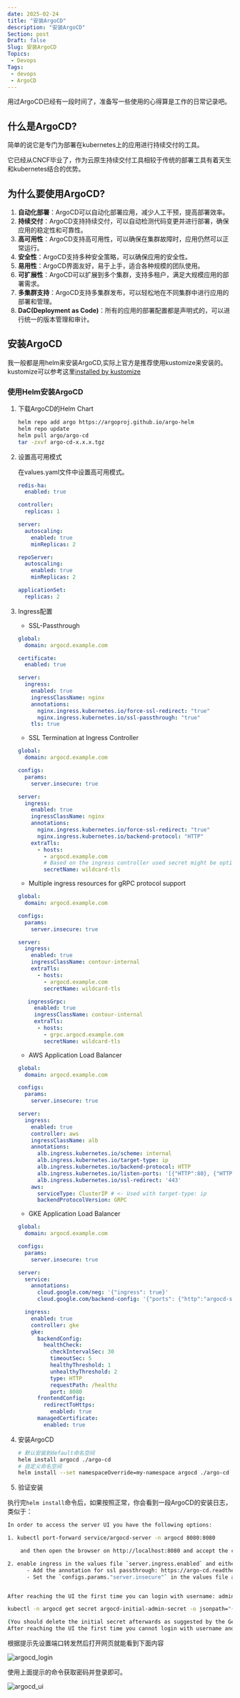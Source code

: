 ```yaml
---
date: 2025-02-24
title: "安装ArgoCD"
description: "安装ArgoCD"
Section: post
Draft: false
Slug: 安装ArgoCD
Topics:
 - Devops
Tags:
 - devops
 - ArgoCD
---
```


用过ArgoCD已经有一段时间了，准备写一些使用的心得算是工作的日常记录吧。
<!--more-->

## 什么是ArgoCD?

简单的说它是专门为部署在kubernetes上的应用进行持续交付的工具。  

它已经从CNCF毕业了，作为云原生持续交付工具相较于传统的部署工具有着天生和kubernetes结合的优势。

## 为什么要使用ArgoCD?

1. **自动化部署**：ArgoCD可以自动化部署应用，减少人工干预，提高部署效率。
2. **持续交付**：ArgoCD支持持续交付，可以自动检测代码变更并进行部署，确保应用的稳定性和可靠性。
3. **高可用性**：ArgoCD支持高可用性，可以确保在集群故障时，应用仍然可以正常运行。
4. **安全性**：ArgoCD支持多种安全策略，可以确保应用的安全性。
5. **易用性**：ArgoCD界面友好，易于上手，适合各种规模的团队使用。
6. **可扩展性**：ArgoCD可以扩展到多个集群，支持多租户，满足大规模应用的部署需求。
7. **多集群支持**：ArgoCD支持多集群发布，可以轻松地在不同集群中进行应用的部署和管理。
8. **DaC(Deployment as Code)**：所有的应用的部署配置都是声明式的，可以进行统一的版本管理和审计。

## 安装ArgoCD

我一般都是用helm来安装ArgoCD,实际上官方是推荐使用kustomize来安装的。kustomize可以参考这里[installed by kustomize](https://argo-cd.readthedocs.io/en/stable/operator-manual/installation/#kustomize)

### 使用Helm安装ArgoCD

1. 下载ArgoCD的Helm Chart

    ```bash
    helm repo add argo https://argoproj.github.io/argo-helm
    helm repo update
    helm pull argo/argo-cd
    tar -zxvf argo-cd-x.x.x.tgz
    ```

2. 设置高可用模式

    在values.yaml文件中设置高可用模式。

    ```yaml
    redis-ha:
      enabled: true

    controller:
      replicas: 1

    server:
      autoscaling:
        enabled: true
        minReplicas: 2

    repoServer:
      autoscaling:
        enabled: true
        minReplicas: 2

    applicationSet:
      replicas: 2
    ```

3. Ingress配置

    - SSL-Passthrough

    ```yaml
    global:
      domain: argocd.example.com
    
    certificate:
      enabled: true
    
    server:
      ingress:
        enabled: true
        ingressClassName: nginx
        annotations:
          nginx.ingress.kubernetes.io/force-ssl-redirect: "true"
          nginx.ingress.kubernetes.io/ssl-passthrough: "true"
        tls: true
    ```

    - SSL Termination at Ingress Controller

    ```yaml
    global:
      domain: argocd.example.com
    
    configs:
      params:
        server.insecure: true
    
    server:
      ingress:
        enabled: true
        ingressClassName: nginx
        annotations:
          nginx.ingress.kubernetes.io/force-ssl-redirect: "true"
          nginx.ingress.kubernetes.io/backend-protocol: "HTTP"
        extraTls:
          - hosts:
            - argocd.example.com
            # Based on the ingress controller used secret might be optional
            secretName: wildcard-tls
    ```

    - Multiple ingress resources for gRPC protocol support

    ```yaml
    global:
      domain: argocd.example.com
    
    configs:
      params:
        server.insecure: true
    
    server:
      ingress:
        enabled: true
        ingressClassName: contour-internal
        extraTls:
          - hosts:
            - argocd.example.com
            secretName: wildcard-tls
    
       ingressGrpc:
         enabled: true
         ingressClassName: contour-internal
         extraTls:
          - hosts:
            - grpc.argocd.example.com
            secretName: wildcard-tls
    ```

    - AWS Application Load Balancer

    ```yaml
    global:
      domain: argocd.example.com
    
    configs:
      params:
        server.insecure: true
    
    server:
      ingress:
        enabled: true
        controller: aws
        ingressClassName: alb
        annotations:
          alb.ingress.kubernetes.io/scheme: internal
          alb.ingress.kubernetes.io/target-type: ip
          alb.ingress.kubernetes.io/backend-protocol: HTTP
          alb.ingress.kubernetes.io/listen-ports: '[{"HTTP":80}, {"HTTPS":443}]'
          alb.ingress.kubernetes.io/ssl-redirect: '443'
        aws:
          serviceType: ClusterIP # <- Used with target-type: ip
          backendProtocolVersion: GRPC
    ```

    - GKE Application Load Balancer

    ```yaml
    global:
      domain: argocd.example.com

    configs:
      params:
        server.insecure: true

    server:
      service:
        annotations:
          cloud.google.com/neg: '{"ingress": true}'
          cloud.google.com/backend-config: '{"ports": {"http":"argocd-server"}}'

      ingress:
        enabled: true
        controller: gke
        gke:
          backendConfig:
            healthCheck:
              checkIntervalSec: 30
              timeoutSec: 5
              healthyThreshold: 1
              unhealthyThreshold: 2
              type: HTTP
              requestPath: /healthz
              port: 8080
          frontendConfig:
            redirectToHttps:
              enabled: true 
          managedCertificate:
            enabled: true
    ```

4. 安装ArgoCD

    ```bash
    # 默认安装到default命名空间
    helm install argocd ./argo-cd
    # 自定义命名空间
    helm install --set namespaceOverride=my-namespace argocd ./argo-cd --namespace my-namespace --create-namespace
    ```

5. 验证安装

执行完`helm install`命令后，如果按照正常，你会看到一段ArgoCD的安装日志，类似于：

```bash
In order to access the server UI you have the following options:

1. kubectl port-forward service/argocd-server -n argocd 8080:8080

    and then open the browser on http://localhost:8080 and accept the certificate

2. enable ingress in the values file `server.ingress.enabled` and either
      - Add the annotation for ssl passthrough: https://argo-cd.readthedocs.io/en/stable/operator-manual/ingress/#option-1-ssl-passthrough
      - Set the `configs.params."server.insecure"` in the values file and terminate SSL at your ingress: https://argo-cd.readthedocs.io/en/stable/operator-manual/ingress/#option-2-multiple-ingress-objects-and-hosts


After reaching the UI the first time you can login with username: admin and the random password generated during the installation. You can find the password by running:

kubectl -n argocd get secret argocd-initial-admin-secret -o jsonpath="{.data.password}" | base64 -d

(You should delete the initial secret afterwards as suggested by the Getting Started Guide: https://argo-cd.readthedocs.io/en/stable/getting_started/#4-login-using-the-cli)
After reaching the UI the first time you cannot login with username and password since you've disabled it. You should enable admin back or configure Dex via `configs.cm.dex.config` or OIDC via `configs.cm.oidc.config`.

```

根据提示先设置端口转发然后打开网页就能看到下面内容

![argocd_login](https://res.cloudinary.com/xinta/image/upload/v1741053739/blogimage/argo_login.jpg)

使用上面提示的命令获取密码并登录即可。

![argocd_ui](https://res.cloudinary.com/xinta/image/upload/v1741054245/blogimage/argocd_ui.png)
